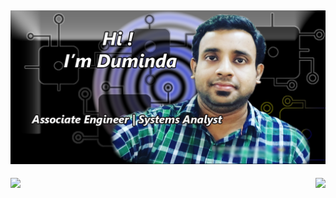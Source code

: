 <!--- ### Hi ! , I'm Duminda Kaviranga Gunawardhana 👋 --->

## [![kaviranga's header](https://github.com/kaviranga/kaviranga/blob/main/images/header_image.png)](https://github.com/kaviranga/kaviranga/)

<img align="left" src="https://github-readme-stats-sigma-five.vercel.app/api?username=kaviranga&theme=vue&show_icons=true" />

<img align="right" src="https://github-readme-stats-sigma-five.vercel.app/api/top-langs/?username=kaviranga&layout=compact&theme=vue&show_icons=true" />


<!--
**kaviranga/kaviranga** is a ✨ _special_ ✨ repository because its `README.md` (this file) appears on your GitHub profile.

Here are some ideas to get you started:

- 🔭 I’m currently working on ...
- 🌱 I’m currently learning ...
- 👯 I’m looking to collaborate on ...
- 🤔 I’m looking for help with ...
- 💬 Ask me about ...
- 📫 How to reach me: ...
- 😄 Pronouns: ...
- ⚡ Fun fact: ...
-->
